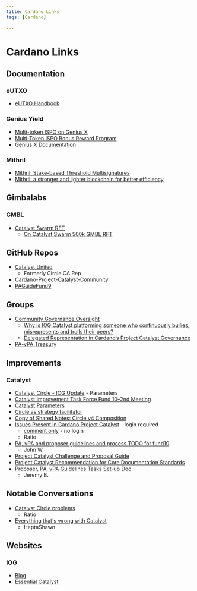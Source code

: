```yaml
---
title: Cardano Links
tags: [Cardano]

---
```


# Cardano Links

## Documentation
### eUTXO
- [eUTXO Handbook](https://ucarecdn.com/3da33f2f-73ac-4c9b-844b-f215dcce0628/EUTXOhandbook_for_EC.pdf)
### Genius Yield
- [Multi-token ISPO on Genius X](https://medium.com/@GeniusXOfficial/worlds-first-multi-token-ispo-by-genius-x-df789f6ea5b5)
- [Multi-Token ISPO Bonus Reward Program](https://medium.com/@GeniusXOfficial/announcing-the-multi-token-ispo-bonus-reward-program-and-the-galaxy-nft-ispo-lottery-3244fa7ae100)
- [Genius X Documentation](https://genius-x.gitbook.io/genius-x-whitepaper-v.-0.1/introduction/about-genius-x)
### Mithril
- [Mithril: Stake-based Threshold Multisignatures](https://eprint.iacr.org/2021/916.pdf)
- [Mithril: a stronger and lighter blockchain for better efficiency](https://iohk.io/en/blog/posts/2021/10/29/mithril-a-stronger-and-lighter-blockchain-for-better-efficiency/)

## Gimbalabs
### GMBL
- [Catalyst Swarm RFT](https://docs.google.com/document/d/1xahcslG90OOpJlZoDwFwx2JBNzD4tG163BhTBV-9Kb0/edit#)
    - [On Catalyst Swarm 500k GMBL RFT](/CGwXQDAKQqK6bIqD6yKtEA)

## GitHub Repos
- [Catalyst United](https://github.com/circle-ca-rep)
    - Formerly Circle CA Rep
- [Cardano-Project-Catalyst-Community](https://github.com/Cardano-Project-Catalyst-Community)
- [PAGuideFund9](https://github.com/2072/test/blob/main/PAGuideFund9.md)

## Groups
- [Community Governance Oversight](https://quality-assurance-dao.gitbook.io/community-governance-oversight/)
    - [Why is IOG Catalyst platforming someone who continuously bullies, misrepresents and trolls their peers?](https://forum.cardano.org/t/why-is-iog-catalyst-platforming-someone-who-continuously-bullies-misrepresents-and-trolls-their-peers/108508)
    - [Delegated Representation in Cardano’s Project Catalyst Governance](https://docs.google.com/document/d/1LXtBMIk9NjvsrEMZkD2LvZO15giPDoJZj1xROUgDwl4/edit#heading=h.nj23sjpj5u97)
- [PA-vPA Treasury](https://hackmd.io/@PA-vPATreasury)

## Improvements
### Catalyst
- [Catalyst Circle - IOG Update](https://docs.google.com/presentation/d/1Bz-NXzDx0ZnJUtXPthUH2dak-PG1Xc9RM-LfHWki_BY/edit#slide=id.gf4b2dab051_0_0) - Parameters
- [Catalyst Improvement Task Force Fund 10–2nd Meeting](https://hackmd.io/@jZcbjoPSQUmr5bdX0W33Sw/r1Hm-q5Mo/edit)
- [Catalyst Parameters](https://drive.google.com/file/d/1GmgwUGuZ3yE0w3usZdV-ZZw-nP8oPqX5/view)
- [Circle as strategy facilitator](https://docs.google.com/document/d/1Z7i2uypRPkL15QT7ocZok1Hkp9hFns6jAr63EGLE9bg/edit#heading=h.cxmx8x9zk4ke)
- [Copy of Shared Notes: Circle v4 Composition](https://docs.google.com/document/d/19ZQFS_yq5Nj2gCxVrmUzNeoVd9X0qxPz69wfMBSy94E/edit#)
- [Issues Present in Cardano Project Catalyst](https://cryptpad.fr/pad/#/2/pad/edit/qB4YJ083AYbQmKHPrEyVjYO0/) - login required
    - [comment only](https://cryptpad.fr/pad/#/2/pad/view/bwXHk29XYJH-a2fmtPOH87Sm0z2HpORkoBBYI8C8ZTQ/) - no login
    - Ratio
- [PA, vPA and proposer guidelines and process TODO for fund10](https://docs.google.com/document/d/1-Uheb5cH6PgjURBod3i95lnjRt5G0Q6WU7n21sSdqvs/edit#heading=h.70qyzqqlye91)
    - John W.
- [Project Catalyst Challenge and Proposal Guide](https://docs.google.com/document/d/1oE_cnP0gksdAanXV4w5DYaDNp_tbYEvyHhTUG4HYZ3Q/edit#heading=h.yyzko62ylks)
- [Project Catalyst Recommendation for Core Documentation Standards](https://hackmd.io/d-Ekxy3ATMmNfz2G8a0kqQ)
- [Proposer, PA, vPA Guidelines Tasks Set-up Doc](https://hackmd.io/VFYwBvs7RVKkGiyahElwZA?view)
    - Jeremy B.


## Notable Conversations
- [Catalyst Circle problems](https://discord.com/channels/756943420660121600/865096457099149322/1027659565099122768)
    - Ratio
- [Everything that's wrong with Catalyst](https://forum.cardano.org/t/everything-thats-wrong-with-catalyst-now-with-poll/108482/38?u=_2072)
    - HeptaShawn

## Websites
### IOG
- [Blog](https://iohk.io/en/blog/posts/page-1/)
- [Essential Catalyst](https://www.essentialcardano.io/?utm_source=DEV&utm_campaign=58df74bac8-EMAIL_CAMPAIGN_2021_12_22_10_28_COPY_01&utm_medium=email&utm_term=0_c9c99d4ad3-58df74bac8-77908294)
